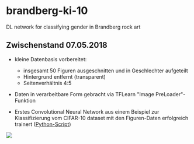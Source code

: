 # brandberg-ki-10
DL network for classifying gender in Brandberg rock art


## Zwischenstand 07.05.2018

* kleine Datenbasis vorbereitet: 
	* insgesamt 50 Figuren ausgeschnitten und in Geschlechter aufgeteilt
	* Hintergrund entfernt (transparent)
	* Seitenverhältnis 4:5

* Daten in verarbeitbare Form gebracht via TFLearn "Image PreLoader"-Funktion
* Erstes Convolutional Neural Network aus einem Beispiel zur Klassifizierung vom CIFAR-10 dataset mit den Figuren-Daten erfolgreich trainert ([Python-Script](https://github.com/stereolith/brandberg-ki-10/blob/master/script/network.py))

![](https://raw.githubusercontent.com/stereolith/brandberg-ki-10/master/tensorboard_0705.PNG)
